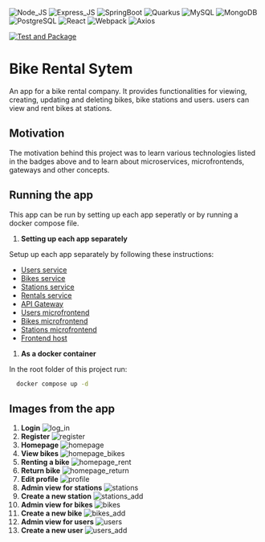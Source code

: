 ![Node_JS](https://img.shields.io/badge/Node_JS-black?logo=npm)
![Express_JS](https://img.shields.io/badge/Express_JS-gray?logo=express)
![SpringBoot](https://img.shields.io/badge/SpringBoot-black?logo=Springboot)
![Quarkus](https://img.shields.io/badge/Quarkus-white?logo=quarkus)
![MySQL](https://img.shields.io/badge/MySQL-white?logo=mysql)
![MongoDB](https://img.shields.io/badge/MongoDB-white?logo=mongodb)
![PostgreSQL](https://img.shields.io/badge/PostgreSQL-white?logo=postgresql)
![React](https://img.shields.io/badge/React-black?logo=react)
![Webpack](https://img.shields.io/badge/Webpack-white?logo=webpack)
![Axios](https://img.shields.io/badge/Axios-black?logo=axios)

[![Test and Package](https://github.com/StebihN/Rent_A_Bike/actions/workflows/main.yml/badge.svg)](https://github.com/StebihN/Rent_A_Bike/actions/workflows/main.yml)

# Bike Rental Sytem
An app for a bike rental company. It provides functionalities for viewing, creating, updating and deleting bikes, bike stations and users. users can view and rent bikes at stations. 

## Motivation

The motivation behind this project was to learn various technologies listed in the badges above and to learn about microservices, microfrontends, gateways and other concepts.

## Running the app
This app can be run by setting up each app seperatly or by running a docker compose file.

1. **Setting up each app separately**

Setup up each app separately by following these instructions:
- [Users service](https://github.com/StebihN/Rent_A_Bike/blob/main/services/users_service/README.md)
- [Bikes service](https://github.com/StebihN/Rent_A_Bike/blob/main/services/bikes_service/README.md)
- [Stations service](https://github.com/StebihN/Rent_A_Bike/blob/main/services/stations_service/README.md)
- [Rentals service](https://github.com/StebihN/Rent_A_Bike/blob/main/services/rentals_service/README.md)
- [API Gateway](https://github.com/StebihN/Rent_A_Bike/blob/main/gateway/README.md)
- [Users microfrontend](https://github.com/StebihN/Rent_A_Bike/blob/main/frontend/users/README.md)
- [Bikes microfrontend](https://github.com/StebihN/Rent_A_Bike/blob/main/frontend/bikes/README.md)
- [Stations microfrontend](https://github.com/StebihN/Rent_A_Bike/blob/main/frontend/stations/README.md)
- [Frontend host](https://github.com/StebihN/Rent_A_Bike/blob/main/frontend/host/README.md)

1. **As a docker container**

In the root folder of this project run:

```bash
  docker compose up -d
```

## Images from the app

1. **Login**
![log_in](https://github.com/user-attachments/assets/168147fa-4836-4955-b44d-4884e75b0d95)
2. **Register**
![register](https://github.com/user-attachments/assets/310076a9-b6b2-4e23-83fa-6806eac3b00d)
3. **Homepage**
![homepage](https://github.com/user-attachments/assets/de952ce1-0d9c-4672-a6fb-4b09298b4fbc)
4. **View bikes**
![homepage_bikes](https://github.com/user-attachments/assets/00deed8d-b8d1-45f1-9cbf-cd3138459590)
5. **Renting a bike**
![homepage_rent](https://github.com/user-attachments/assets/1e0dad53-c617-4d6c-b8d1-477bf10a6df1)
6. **Return bike**
![homepage_return](https://github.com/user-attachments/assets/ebbb9b78-8b57-4041-87f4-b95a35d014f1)
7. **Edit profile**
![profile](https://github.com/user-attachments/assets/55f86f7f-9259-489f-9f93-a8935cb62364)
8. **Admin view for stations**
![stations](https://github.com/user-attachments/assets/0e82352e-acd5-48de-b49b-a17a366e6def)
9. **Create a new station**
![stations_add](https://github.com/user-attachments/assets/7cf4188e-d3d0-4388-b16f-fde0831ae56a)
9. **Admin view for bikes**
![bikes](https://github.com/user-attachments/assets/d0406e15-d8c6-42fc-b129-0ebf00b75b64)
10. **Create a new bike**
![bikes_add](https://github.com/user-attachments/assets/2e04e8c8-c2fc-4488-b7fc-6fd90cbd20a3)
11. **Admin view for users**
![users](https://github.com/user-attachments/assets/2e3a6033-6d7b-4ac8-b64c-4df319be42aa)
12. **Create a new user**
![users_add](https://github.com/user-attachments/assets/cbd1ccc7-065d-413f-89c8-0883c8e7d7ae)
